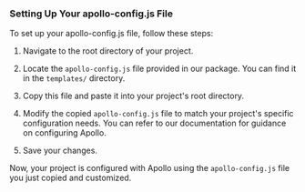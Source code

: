 ### Setting Up Your apollo-config.js File

To set up your apollo-config.js file, follow these steps:

1. Navigate to the root directory of your project.

2. Locate the `apollo-config.js` file provided in our package. You can find it in the `templates/` directory.

3. Copy this file and paste it into your project's root directory.

4. Modify the copied `apollo-config.js` file to match your project's specific configuration needs. You can refer to our documentation for guidance on configuring Apollo.

5. Save your changes.

Now, your project is configured with Apollo using the `apollo-config.js` file you just copied and customized.